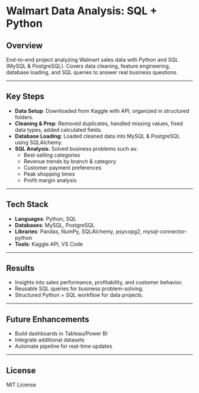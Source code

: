 # Walmart Data Analysis: SQL + Python  

## Overview  
End-to-end project analyzing Walmart sales data with Python and SQL (MySQL & PostgreSQL). Covers data cleaning, feature engineering, database loading, and SQL queries to answer real business questions.  

---

## Key Steps  
- **Data Setup**: Downloaded from Kaggle with API, organized in structured folders.  
- **Cleaning & Prep**: Removed duplicates, handled missing values, fixed data types, added calculated fields.  
- **Database Loading**: Loaded cleaned data into MySQL & PostgreSQL using SQLAlchemy.  
- **SQL Analysis**: Solved business problems such as:  
  - Best-selling categories  
  - Revenue trends by branch & category  
  - Customer payment preferences  
  - Peak shopping times  
  - Profit margin analysis  

---

## Tech Stack  
- **Languages**: Python, SQL  
- **Databases**: MySQL, PostgreSQL  
- **Libraries**: Pandas, NumPy, SQLAlchemy, psycopg2, mysql-connector-python  
- **Tools**: Kaggle API, VS Code  

---

## Results  
- Insights into sales performance, profitability, and customer behavior.  
- Reusable SQL queries for business problem-solving.  
- Structured Python + SQL workflow for data projects.  

---

## Future Enhancements  
- Build dashboards in Tableau/Power BI  
- Integrate additional datasets  
- Automate pipeline for real-time updates  

---

## License  
MIT License  
